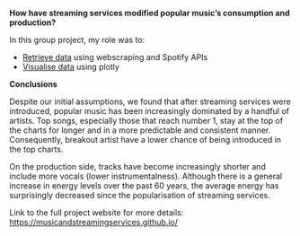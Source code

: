 **How have streaming services modified popular music’s consumption and production?**

In this group project, my role was to:
* [Retrieve data](./Data) using webscraping and Spotify APIs
* [Visualise data](./Graphing) using plotly

**Conclusions**

Despite our initial assumptions, we found that after streaming services were introduced, popular music has been increasingly dominated by a handful of artists. Top songs, especially those that reach number 1, stay at the top of the charts for longer and in a more predictable and consistent manner. Consequently, breakout artist have a lower chance of being introduced in the top charts. 

On the production side, tracks have become increasingly shorter and include more vocals (lower instrumentalness). Although there is a general increase in energy levels over the past 60 years, the average energy has surprisingly decreased since the popularisation of streaming services.



Link to the full project website for more details:
https://musicandstreamingservices.github.io/

